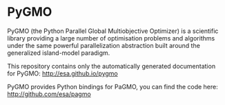 PyGMO
=====

PyGMO (the Python Parallel Global Multiobjective Optimizer) is a scientific library providing a large number of optimisation problems and algorithms under the same powerful parallelization abstraction built around the generalized island-model paradigm.

This repository contains only the automatically generated documentation for PyGMO: http://esa.github.io/pygmo

PyGMO provides Python bindings for PaGMO, you can find the code here: http://github.com/esa/pagmo
